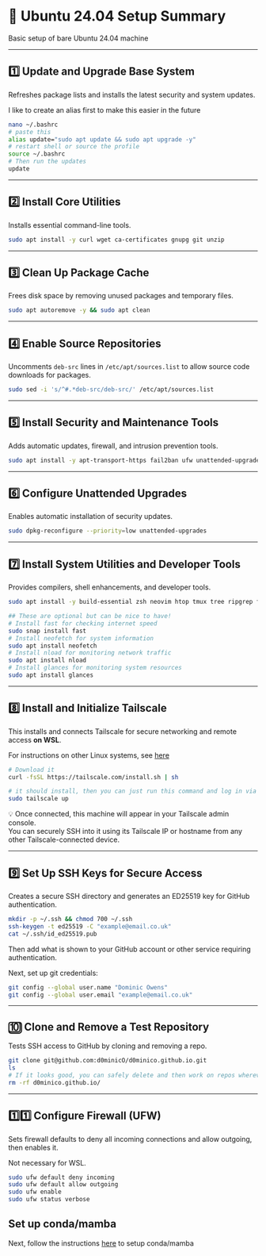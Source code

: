 # 🧰 Ubuntu 24.04 Setup Summary

Basic setup of bare Ubuntu 24.04 machine

---

## 1️⃣ Update and Upgrade Base System
Refreshes package lists and installs the latest security and system updates.

I like to create an alias first to make this easier in the future

```bash
nano ~/.bashrc
# paste this
alias update="sudo apt update && sudo apt upgrade -y"
# restart shell or source the profile
source ~/.bashrc
# Then run the updates
update
```

---

## 2️⃣ Install Core Utilities
Installs essential command-line tools.

```bash
sudo apt install -y curl wget ca-certificates gnupg git unzip
```

---

## 3️⃣ Clean Up Package Cache
Frees disk space by removing unused packages and temporary files.

```bash
sudo apt autoremove -y && sudo apt clean
```

---

## 4️⃣ Enable Source Repositories
Uncomments `deb-src` lines in `/etc/apt/sources.list` to allow source code downloads for packages.

```bash
sudo sed -i 's/^#.*deb-src/deb-src/' /etc/apt/sources.list
```

---

## 5️⃣ Install Security and Maintenance Tools
Adds automatic updates, firewall, and intrusion prevention tools.

```bash
sudo apt install -y apt-transport-https fail2ban ufw unattended-upgrades
```

---

## 6️⃣ Configure Unattended Upgrades
Enables automatic installation of security updates.

```bash
sudo dpkg-reconfigure --priority=low unattended-upgrades
```

---

## 7️⃣ Install System Utilities and Developer Tools
Provides compilers, shell enhancements, and developer tools.

```bash
sudo apt install -y build-essential zsh neovim htop tmux tree ripgrep fd-find

## These are optional but can be nice to have!
# Install fast for checking internet speed
sudo snap install fast
# Install neofetch for system information
sudo apt install neofetch
# Install nload for monitoring network traffic
sudo apt install nload
# Install glances for monitoring system resources
sudo apt install glances
```

---

## 8️⃣ Install and Initialize Tailscale
This installs and connects Tailscale for secure networking and remote access **on WSL**.

For instructions on other Linux systems, see [here](https://tailscale.com/kb/1031/install-linux)

```bash
# Download it
curl -fsSL https://tailscale.com/install.sh | sh

# it should install, then you can just run this command and log in via browser
sudo tailscale up
```

💡 Once connected, this machine will appear in your Tailscale admin console.  
You can securely SSH into it using its Tailscale IP or hostname from any other Tailscale-connected device.

---

## 9️⃣ Set Up SSH Keys for Secure Access
Creates a secure SSH directory and generates an ED25519 key for GitHub authentication.

```bash
mkdir -p ~/.ssh && chmod 700 ~/.ssh
ssh-keygen -t ed25519 -C "example@email.co.uk"
cat ~/.ssh/id_ed25519.pub
```

Then add what is shown to your GitHub account or other service requiring authentication.

Next, set up git credentials:
```bash
git config --global user.name "Dominic Owens"
git config --global user.email "example@email.co.uk"
```

---

## 🔟 Clone and Remove a Test Repository
Tests SSH access to GitHub by cloning and removing a repo.

```bash
git clone git@github.com:d0minicO/d0minico.github.io.git
ls
# If it looks good, you can safely delete and then work on repos wherever
rm -rf d0minico.github.io/
```

---

## 1️⃣1️⃣ Configure Firewall (UFW)
Sets firewall defaults to deny all incoming connections and allow outgoing, then enables it.

Not necessary for WSL.

```bash
sudo ufw default deny incoming
sudo ufw default allow outgoing
sudo ufw enable
sudo ufw status verbose
```

## Set up conda/mamba

Next, follow the instructions [here]('./conda_setup.md') to setup conda/mamba
